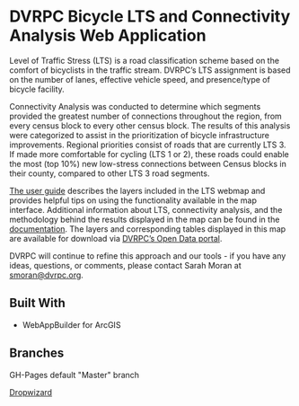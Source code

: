 # DVRPC Bicycle LTS and Connectivity Analysis Web Application

Level of Traffic Stress (LTS) is a road classification scheme based on the comfort of bicyclists in the traffic stream. DVRPC’s LTS assignment is based on the number of lanes, effective vehicle speed, and presence/type of bicycle facility.

Connectivity Analysis was conducted to determine which segments provided the greatest number of connections throughout the region, from every census block to every other census block. The results of this analysis were categorized to assist in the prioritization of bicycle infrastructure improvements. Regional priorities consist of roads that are currently LTS 3. If made more comfortable for cycling (LTS 1 or 2), these roads could enable the most (top 10%) new low-stress connections between Census blocks in their county, compared to other LTS 3 road segments.

[The user guide](https://drive.google.com/open?id=0BwoRcXMtsVJfZnJJWjF1aGZUVGs) describes the layers included in the LTS webmap and provides helpful tips on using the functionality available in the map interface. Additional information about LTS, connectivity analysis, and the methodology behind the results displayed in the map can be found in the [documentation](https://drive.google.com/open?id=0BwoRcXMtsVJfUkh6YkZJcnBWVkU).
The layers and corresponding tables displayed in this map are available for download via [DVRPC’s Open Data portal](https://dvrpc-dvrpcgis.opendata.arcgis.com/datasets?q=Bike%20Stress). 

DVRPC will continue to refine this approach and our tools - if you have any ideas, questions, or comments, please contact Sarah Moran at smoran@dvrpc.org.


## Built With

* WebAppBuilder for ArcGIS 

## Branches

GH-Pages default "Master" branch

[Dropwizard](http://www.dropwizard.io/1.0.2/docs/)

